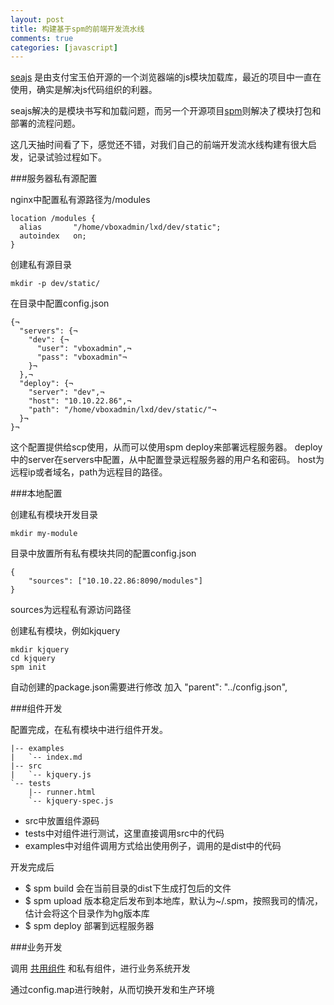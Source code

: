 ```yaml
---
layout: post
title: 构建基于spm的前端开发流水线
comments: true
categories: [javascript]
---
```


[seajs](http://seajs.org) 是由支付宝玉伯开源的一个浏览器端的js模块加载库，最近的项目中一直在使用，确实是解决js代码组织的利器。

seajs解决的是模块书写和加载问题，而另一个开源项目[spm](https://github.com/seajs/spm)则解决了模块打包和部署的流程问题。

这几天抽时间看了下，感觉还不错，对我们自己的前端开发流水线构建有很大启发，记录试验过程如下。

###服务器私有源配置

nginx中配置私有源路径为/modules

```
location /modules {
  alias       "/home/vboxadmin/lxd/dev/static";
  autoindex   on;
}
```

创建私有源目录

```
mkdir -p dev/static/
```

在目录中配置config.json

```
{¬
  "servers": {¬
    "dev": {¬
      "user": "vboxadmin",¬
      "pass": "vboxadmin"¬
    }¬
  },¬
  "deploy": {¬
    "server": "dev",¬
    "host": "10.10.22.86",¬
    "path": "/home/vboxadmin/lxd/dev/static/"¬
  }¬
}¬
```

这个配置提供给scp使用，从而可以使用spm deploy来部署远程服务器。
deploy中的server在servers中配置，从中配置登录远程服务器的用户名和密码。
host为远程ip或者域名，path为远程目的路径。

###本地配置

创建私有模块开发目录

```
mkdir my-module
```

目录中放置所有私有模块共同的配置config.json

```
{
    "sources": ["10.10.22.86:8090/modules"]
}
```

sources为远程私有源访问路径

创建私有模块，例如kjquery

```
mkdir kjquery
cd kjquery
spm init
```

自动创建的package.json需要进行修改
加入 "parent": "../config.json",


###组件开发

配置完成，在私有模块中进行组件开发。

```
|-- examples
|   `-- index.md
|-- src
|   `-- kjquery.js
`-- tests
    |-- runner.html
    `-- kjquery-spec.js
```

* src中放置组件源码
* tests中对组件进行测试，这里直接调用src中的代码
* examples中对组件调用方式给出使用例子，调用的是dist中的代码

开发完成后

* $ spm build 会在当前目录的dist下生成打包后的文件
* $ spm upload 版本稳定后发布到本地库，默认为~/.spm，按照我司的情况，估计会将这个目录作为hg版本库
* $ spm deploy 部署到远程服务器

###业务开发

调用 [共用组件](http://aralejs.org/) 和私有组件，进行业务系统开发

通过config.map进行映射，从而切换开发和生产环境
